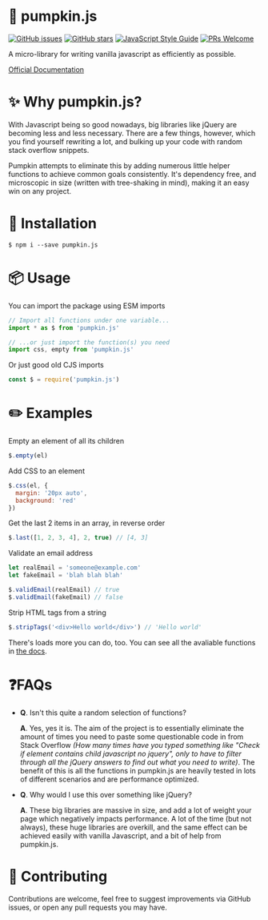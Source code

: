 # 🎃 pumpkin.js

[![GitHub issues](https://img.shields.io/github/issues/sambeevors/pumpkin.js.svg)](https://github.com/sambeevors/pumpkin.js/issues) [![GitHub stars](https://img.shields.io/github/stars/sambeevors/pumpkin.js.svg)](https://github.com/sambeevors/pumpkin.js/stargazers) [![JavaScript Style Guide](https://img.shields.io/badge/code_style-prettier-ff69b4.svg)](https://prettier.io/) [![PRs Welcome](https://img.shields.io/badge/PRs-welcome-brightgreen.svg)](http://makeapullrequest.com)

A micro-library for writing vanilla javascript as efficiently as possible.

[Official Documentation](https://pumpkinjs.netlify.com/)

# ✨ Why pumpkin.js?

With Javascript being so good nowadays, big libraries like jQuery are becoming less and less necessary. There are a few things, however, which you find yourself rewriting a lot, and bulking up your code with random stack overflow snippets.

Pumpkin attempts to eliminate this by adding numerous little helper functions to achieve common goals consistently. It's dependency free, and microscopic in size (written with tree-shaking in mind), making it an easy win on any project.

# 🔧 Installation

```
$ npm i --save pumpkin.js
```

# 📦 Usage

You can import the package using ESM imports

```js
// Import all functions under one variable...
import * as $ from 'pumpkin.js'
```

```js
// ...or just import the function(s) you need
import css, empty from 'pumpkin.js'
```

Or just good old CJS imports

```js
const $ = require('pumpkin.js')
```

# ✏️ Example️s

Empty an element of all its children

```js
$.empty(el)
```

Add CSS to an element

```js
$.css(el, {
  margin: '20px auto',
  background: 'red'
})
```

Get the last 2 items in an array, in reverse order
```js
$.last([1, 2, 3, 4], 2, true) // [4, 3]
```

Validate an email address

```js
let realEmail = 'someone@example.com'
let fakeEmail = 'blah blah blah'

$.validEmail(realEmail) // true
$.validEmail(fakeEmail) // false
```

Strip HTML tags from a string

```js
$.stripTags('<div>Hello world</div>') // 'Hello world'
```

There's loads more you can do, too. You can see all the avaliable functions in [the docs](https://pumpkinjs.netlify.com/).

# ❓FAQs

*
  **Q**. Isn't this quite a random selection of functions?

  **A**. Yes, yes it is. The aim of the project is to essentially eliminate the amount of times you need to paste some questionable code in from Stack Overflow *(How many times have you typed something like "Check if element contains child javascript no jquery", only to have to filter through all the jQuery answers to find out what you need to write)*. The benefit of this is all the functions in pumpkin.js are heavily tested in lots of different scenarios and are performance optimized.

*
  **Q**. Why would I use this over something like jQuery?

  **A**. These big libraries are massive in size, and add a lot of weight your page which negatively impacts performance. A lot of the time (but not always), these huge libraries are overkill, and the same effect can be achieved easily with vanilla Javascript, and a bit of help from pumpkin.js.

# 👫 Contributing

Contributions are welcome, feel free to suggest improvements via GitHub issues, or open any pull requests you may have.
